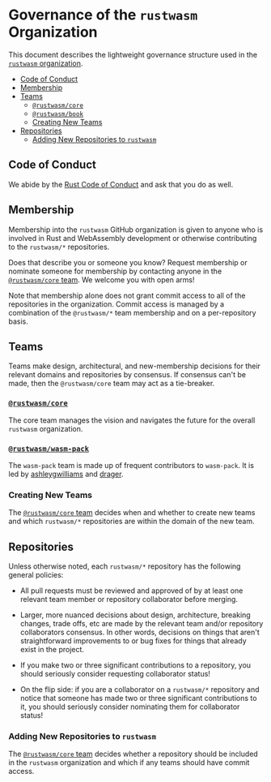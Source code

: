 # Governance of the `rustwasm` Organization

This document describes the lightweight governance structure used in the
[`rustwasm` organization][org].

- [Code of Conduct](#code-of-conduct)
- [Membership](#membership)
- [Teams](#teams)
  - [`@rustwasm/core`](#rustwasmcore)
  - [`@rustwasm/book`](#rustwasmbook)
  - [Creating New Teams](#creating-new-teams)
- [Repositories](#repositories)
  - [Adding New Repositories to `rustwasm`](#adding-new-repositories-to-rustwasm)

## Code of Conduct

We abide by the [Rust Code of Conduct][conduct] and ask that you do as well.

## Membership

Membership into the `rustwasm` GitHub organization is given to anyone who is
involved in Rust and WebAssembly development or otherwise contributing to the
`rustwasm/*` repositories.

Does that describe you or someone you know? Request membership or nominate
someone for membership by contacting anyone in the [`@rustwasm/core`
team][core-team]. We welcome you with open arms!

Note that membership alone does not grant commit access to all of the
repositories in the organization. Commit access is managed by a combination of
the `@rustwasm/*` team membership and on a per-repository basis.

## Teams

Teams make design, architectural, and new-membership decisions for their
relevant domains and repositories by consensus. If consensus can't be made, then
the `@rustwasm/core` team may act as a tie-breaker.

### [`@rustwasm/core`][core-team]

The core team manages the vision and navigates the future for the overall
`rustwasm` organization.

### [`@rustwasm/wasm-pack`][wasmpack-team]

The `wasm-pack` team is made up of frequent contributors to `wasm-pack`. It
is led by [ashleygwilliams] and [drager].

[wasmpack-team]: https://github.com/orgs/rustwasm/teams/wasm-pack
[ashleygwilliams]: https://github.com/ashleygwilliams
[drager]: https://github.com/drager

### Creating New Teams

The [`@rustwasm/core` team][core-team] decides when and whether to create new
teams and which `rustwasm/*` repositories are within the domain of the new team.

## Repositories

Unless otherwise noted, each `rustwasm/*` repository has the following general
policies:

* All pull requests must be reviewed and approved of by at least one relevant
team member or repository collaborator before merging.

* Larger, more nuanced decisions about design, architecture, breaking changes,
trade offs, etc are made by the relevant team and/or repository collaborators
consensus. In other words, decisions on things that aren't straightforward
improvements to or bug fixes for things that already exist in the project.

* If you make two or three significant contributions to a repository, you should
seriously consider requesting collaborator status!

* On the flip side: if you are a collaborator on a `rustwasm/*` repository and
notice that someone has made two or three significant contributions to it, you
should seriously consider nominating them for collaborator status!

### Adding New Repositories to `rustwasm`

The [`@rustwasm/core` team][core-team] decides whether a repository should be
included in the `rustwasm` organization and which if any teams should have
commit access.

[org]: https://github.com/rustwasm
[conduct]: https://www.rust-lang.org/en-US/conduct.html
[core-team]: https://github.com/orgs/rustwasm/teams/core/members
[book-team]: https://github.com/orgs/rustwasm/teams/book/members
